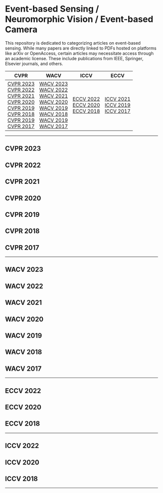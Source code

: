 # Event-based Sensing / Neuromorphic Vision / Event-based Camera 

This repository is dedicated to categorizing articles on event-based sensing. While many papers are directly linked to PDFs hosted on platforms like arXiv or OpenAccess, certain articles may necessitate access through an academic license. These include publications from IEEE, Springer, Elsevier journals, and others.

| CVPR | WACV | ICCV | ECCV |
| --------------- | --------------- | --------------- | ---------------|
| [CVPR 2023](#CVPR2023) <br>[CVPR 2022](#CVPR2022) <br>[CVPR 2021](#CVPR2021) <br>[CVPR 2020](#CVPR2020) <br>[CVPR 2019](#CVPR2019) <br>[CVPR 2018](#CVPR2018) <br>[CVPR 2019](#CVPR2018) <br>[CVPR 2017](#CVPR2017) | [WACV 2023](#WACV2023) <br>[WACV 2022](#WACV2022) <br>[WACV 2021](#WACV2021) <br>[WACV 2020](#WACV2020) <br>[WACV 2019](#WACV2019) <br>[WACV 2018](#WACV2018) <br>[WACV 2019](#WACV2018) <br>[WACV 2017](#WACV2017)    | [ECCV 2022](#ECCV2022) <br>[ECCV 2020](#ECCV2020) <br>[ECCV 2018](#ECCV2018)    |[ICCV 2021](#ICCV2021) <br>[ICCV 2019](#ICCV2019) <br>[ICCV 2017](#ICCV2017)  |

---
## CVPR 2023
## CVPR 2022
## CVPR 2021
## CVPR 2020
## CVPR 2019
## CVPR 2018
## CVPR 2017
---

## WACV 2023
## WACV 2022
## WACV 2021
## WACV 2020
## WACV 2019
## WACV 2018
## WACV 2017
---

## ECCV 2022
## ECCV 2020
## ECCV 2018
---

## ICCV 2022
## ICCV 2020
## ICCV 2018
---



